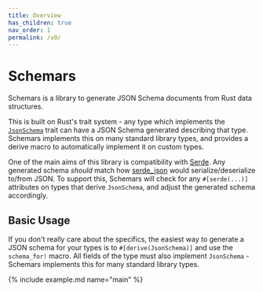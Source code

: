 ```yaml
---
title: Overview
has_children: true
nav_order: 1
permalink: /v0/
---
```


# Schemars

Schemars is a library to generate JSON Schema documents from Rust data structures.

This is built on Rust's trait system - any type which implements the [`JsonSchema`](https://docs.rs/cog_schemars/latest/cog_schemars/trait.JsonSchema.html) trait can have a JSON Schema generated describing that type. Schemars implements this on many standard library types, and provides a derive macro to automatically implement it on custom types.

One of the main aims of this library is compatibility with [Serde](https://github.com/serde-rs/serde). Any generated schema _should_ match how [serde_json](https://github.com/serde-rs/json) would serialize/deserialize to/from JSON. To support this, Schemars will check for any `#[serde(...)]` attributes on types that derive `JsonSchema`, and adjust the generated schema accordingly.

## Basic Usage

If you don't really care about the specifics, the easiest way to generate a JSON schema for your types is to `#[derive(JsonSchema)]` and use the `schema_for!` macro. All fields of the type must also implement `JsonSchema` - Schemars implements this for many standard library types.

{% include example.md name="main" %}
